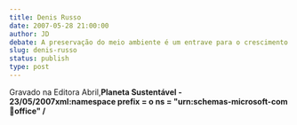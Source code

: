 ```yaml
---
title: Denis Russo
date: 2007-05-28 21:00:00
author: JD
debate: A preservação do meio ambiente é um entrave para o crescimento da economia mundial?
slug: denis-russo
status: publish 
type: post
---
```


  

Gravado na Editora Abril,****Planeta Sustentável - 23/05/2007******xml:namespace prefix = o ns = "urn:schemas-microsoft-com:office:office" /**



